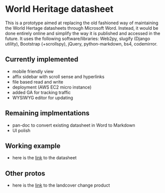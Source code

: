 # World Heritage datasheet
This is a prototype aimed at replacing the old fashioned way of maintaining the World Hertage datasheets through Microsoft Word. Instead, it would be done entirely online and simplify the way it is published and accessed in the future.
It uses the following software/libraries: Web2py, slugify (Django utility), Bootstrap (+scrollspy), jQuery, python-markdown, bs4, codemirror.

## Currently implemented
- mobile friendly view
- affix sidebar with scroll sense and hyperlinks
- file based read and write
- deployment (AWS EC2 micro instance)
- added GA for tracking traffic
- WYSIWYG editor for updating

## Remaining implmentations
- pan-doc to convert existing datasheet in Word to Markdown
- UI polish

## Working example
- here is the [link](http://52.16.74.158/wh_datasheet/default/wh_html_bs2/191) to the datasheet 

## Other protos
- here is the [link](http://52.16.74.158/wh_datasheet/landcover/conv_matrix/5005) to the landcover change product 
